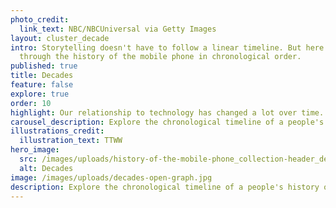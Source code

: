 ```yaml
---
photo_credit:
  link_text: NBC/NBCUniversal via Getty Images
layout: cluster_decade
intro: Storytelling doesn't have to follow a linear timeline. But here's a walk
  through the history of the mobile phone in chronological order.
published: true
title: Decades
feature: false
explore: true
order: 10
highlight: Our relationship to technology has changed a lot over time.
carousel_description: Explore the chronological timeline of a people's history of tech.
illustrations_credit:
  illustration_text: TTWW
hero_image:
  src: /images/uploads/history-of-the-mobile-phone_collection-header_decades-600.png
  alt: Decades
image: /images/uploads/decades-open-graph.jpg
description: Explore the chronological timeline of a people's history of tech.
---
```

